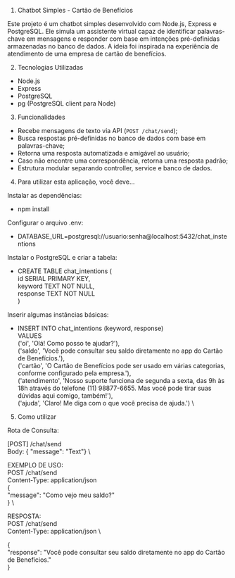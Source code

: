 1. Chatbot Simples - Cartão de Benefícios

Este projeto é um chatbot simples desenvolvido com Node.js, Express e PostgreSQL. Ele simula um assistente virtual capaz de identificar palavras-chave em mensagens e responder com base em intenções pré-definidas armazenadas no banco de dados. A ideia foi inspirada na experiência de atendimento de uma empresa de cartão de benefícios.

2. Tecnologias Utilizadas

- Node.js  
- Express  
- PostgreSQL  
- pg (PostgreSQL client para Node)  

3. Funcionalidades

- Recebe mensagens de texto via API (`POST /chat/send`);
- Busca respostas pré-definidas no banco de dados com base em palavras-chave;
- Retorna uma resposta automatizada e amigável ao usuário;
- Caso não encontre uma correspondência, retorna uma resposta padrão;
- Estrutura modular separando controller, service e banco de dados.

4. Para utilizar esta aplicação, você deve...

Instalar as dependências:
- npm install

Configurar o arquivo .env:
- DATABASE_URL=postgresql://usuario:senha@localhost:5432/chat_instentions

Instalar o PostgreSQL e criar a tabela:
- CREATE TABLE chat_intentions ( \
  id SERIAL PRIMARY KEY, \
  keyword TEXT NOT NULL, \
  response TEXT NOT NULL \
)

Inserir algumas instâncias básicas: 
- INSERT INTO chat_intentions (keyword, response) \
VALUES \
('oi', 'Olá! Como posso te ajudar?'), \
('saldo', 'Você pode consultar seu saldo diretamente no app do Cartão de Benefícios.'), \
('cartão', 'O Cartão de Benefícios pode ser usado em várias categorias, conforme configurado pela empresa.'), \
('atendimento', 'Nosso suporte funciona de segunda a sexta, das 9h às 18h através do telefone (11) 98877-6655. Mas você pode tirar suas dúvidas aqui comigo, também!'), \
('ajuda', 'Claro! Me diga com o que você precisa de ajuda.') \

5. Como utilizar

Rota de Consulta: 

[POST] /chat/send \
Body: { "message": "Text"} \

EXEMPLO DE USO: \
POST /chat/send \
Content-Type: application/json \
{ \
  "message": "Como vejo meu saldo?" \
} \

RESPOSTA: \
POST /chat/send \
Content-Type: application/json \

{ \
  "response": "Você pode consultar seu saldo diretamente no app do Cartão de Benefícios." \
}


